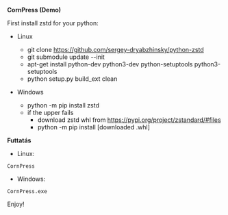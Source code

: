 **CornPress (Demo)**

First install zstd for your python:
- Linux
  - git clone https://github.com/sergey-dryabzhinsky/python-zstd
  - git submodule update --init
  - apt-get install python-dev python3-dev python-setuptools python3-setuptools
  - python setup.py build_ext clean

- Windows
  - python -m pip install zstd
  - if the upper fails
    - download zstd whl from https://pypi.org/project/zstandard/#files
    - python -m pip install [downloaded .whl]
    
**Futtatás**

- Linux:
```
CornPress
```

- Windows:
```
CornPress.exe
```

Enjoy!
